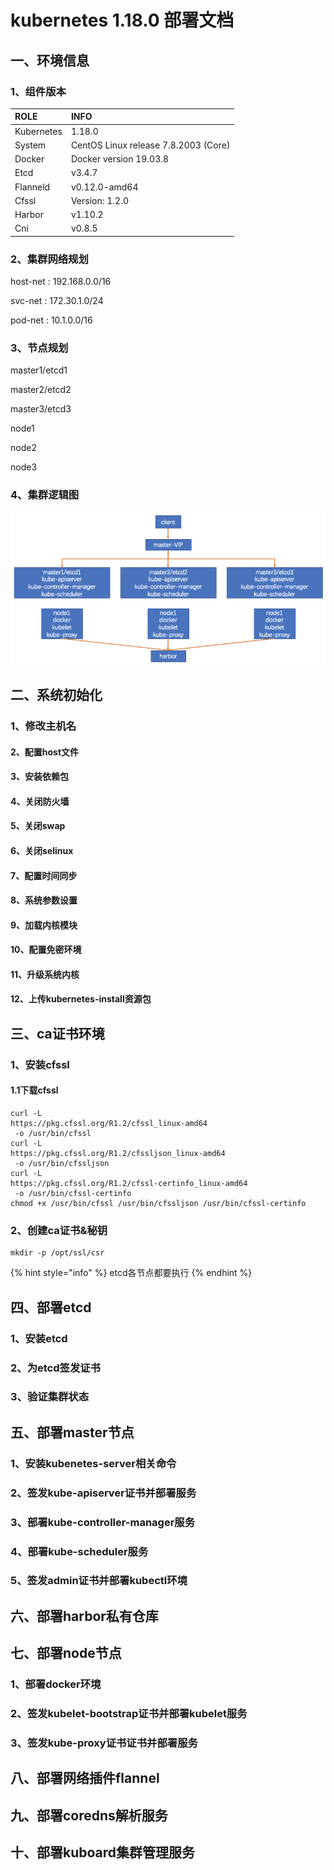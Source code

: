 # kubernetes 1.18.0 部署文档

## 一、环境信息

### 1、组件版本

| ROLE |  INFO |
| :--- | :--- |
| Kubernetes | 1.18.0 |
| System | CentOS Linux release 7.8.2003 \(Core\) |
| Docker | Docker version 19.03.8 |
| Etcd | v3.4.7 |
| Flanneld | v0.12.0-amd64 |
| Cfssl | Version: 1.2.0 |
| Harbor | v1.10.2 |
| Cni | v0.8.5 |

### 2、集群网络规划

host-net : 192.168.0.0/16

svc-net : 172.30.1.0/24

pod-net : 10.1.0.0/16

### 3、节点规划

master1/etcd1

master2/etcd2

master3/etcd3

node1

node2

node3

### 4、集群逻辑图

![](../.gitbook/assets/k8s-luo-ji-tu.png)

## 二、系统初始化

### 1、修改主机名

#### 

#### 2、配置host文件

#### 

#### 3、安装依赖包

#### 

#### 4、关闭防火墙

#### 

#### 5、关闭swap

#### 

#### 6、关闭selinux

#### 

#### 7、配置时间同步

#### 

#### 8、系统参数设置

#### 

#### 9、加载内核模块

#### 

#### 10、配置免密环境

#### 

#### 11、升级系统内核

#### 

#### 12、上传kubernetes-install资源包

### 

## 三、ca证书环境

### 1、安装cfssl

#### **1.1下载cfssl**

```text
curl -L 
https://pkg.cfssl.org/R1.2/cfssl_linux-amd64
 -o /usr/bin/cfssl
curl -L 
https://pkg.cfssl.org/R1.2/cfssljson_linux-amd64
 -o /usr/bin/cfssljson
curl -L 
https://pkg.cfssl.org/R1.2/cfssl-certinfo_linux-amd64
 -o /usr/bin/cfssl-certinfo
chmod +x /usr/bin/cfssl /usr/bin/cfssljson /usr/bin/cfssl-certinfo
```

#### 

### 2、创建ca证书&秘钥

```text
mkdir -p /opt/ssl/csr
```

{% hint style="info" %}
etcd各节点都要执行
{% endhint %}

## 四、部署etcd

#### 

### 1、安装etcd

#### 

### 2、为etcd签发证书

#### 

### 3、验证集群状态

### 

## 五、部署master节点

#### 

### 1、安装kubenetes-server相关命令

#### 

### 2、签发kube-apiserver证书并部署服务

#### 

### 3、部署kube-controller-manager服务

#### 

### 4、部署kube-scheduler服务

#### 

### 5、签发admin证书并部署kubectl环境

### 

## 六、部署harbor私有仓库

### 

## 七、部署node节点

#### 

### 1、部署docker环境

#### 

### 2、签发kubelet-bootstrap证书并部署kubelet服务

#### 

### 3、签发kube-proxy证书证书并部署服务

### 

## 八、部署网络插件flannel

### 

## 九、部署coredns解析服务

### 

## 十、部署kuboard集群管理服务

